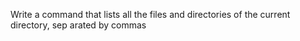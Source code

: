 Write a command that lists all the files and directories of the current directory, sep
arated by commas
